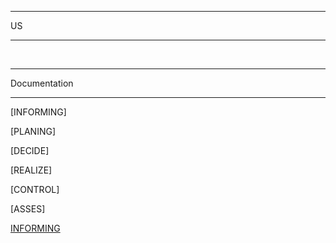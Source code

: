 <hr> US <hr>


<br> 
<hr>Documentation<hr>
<p>[INFORMING]</p>
<p>[PLANING]</p>
<p>[DECIDE]</p>
<p>[REALIZE]</p>
<p>[CONTROL]</p>
<P>[ASSES]</p>


[INFORMING](https://github.com/dgdecorso/m431_ap24a_website-game/blob/main/INFORMING.md)
